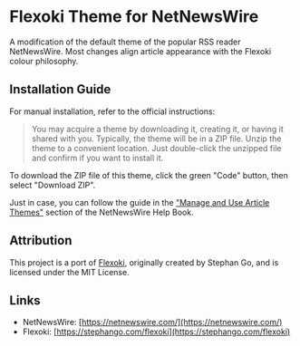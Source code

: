 # Flexoki Theme for NetNewsWire

A modification of the default theme of the popular RSS reader NetNewsWire. Most changes align article appearance with the Flexoki colour philosophy.

## Installation Guide
For manual installation, refer to the official instructions:

> You may acquire a theme by downloading it, creating it, or having it shared with you. Typically, the theme will be in a ZIP file. Unzip the theme to a convenient location. Just double-click the unzipped file and confirm if you want to install it.

To download the ZIP file of this theme, click the green "Code" button, then select "Download ZIP".

Just in case, you can follow the guide in the ["Manage and Use Article Themes"](https://netnewswire.com/help/mac/6.1/en/themes.html) section of the NetNewsWire Help Book.

## Attribution
This project is a port of [Flexoki](https://github.com/kepano/flexoki/tree/main?tab=readme-ov-file), originally created by Stephan Go, and is licensed under the MIT License.

## Links

- NetNewsWire: [https://netnewswire.com/](https://netnewswire.com/)
- Flexoki: [https://stephango.com/flexoki](https://stephango.com/flexoki)
